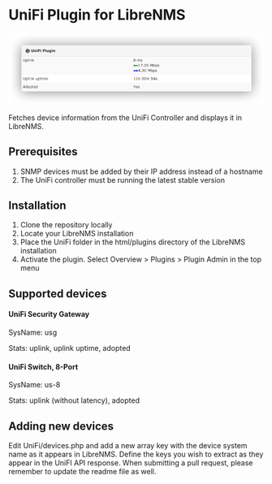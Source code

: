 # UniFi Plugin for LibreNMS
![Screenshot](https://github.com/boserup/librenms-unifi/raw/master/screenshot.png)

Fetches device information from the UniFi Controller and displays it in LibreNMS. 

## Prerequisites
1. SNMP devices must be added by their IP address instead of a hostname
2. The UniFi controller must be running the latest stable version

## Installation
1. Clone the repository locally
2. Locate your LibreNMS installation
3. Place the UniFi folder in the html/plugins directory of the LibreNMS installation
4. Activate the plugin. Select Overview > Plugins > Plugin Admin in the top menu

## Supported devices

#### UniFi Security Gateway
SysName: usg

Stats: uplink, uplink uptime, adopted

####  UniFi Switch, 8-Port
SysName: us-8

Stats: uplink (without latency), adopted

## Adding new devices
Edit UniFi/devices.php and add a new array key with the device system name as it appears in LibreNMS. Define the keys you wish to extract as they appear in the UniFI API response. When submitting a pull request, please remember to update the readme file as well. 